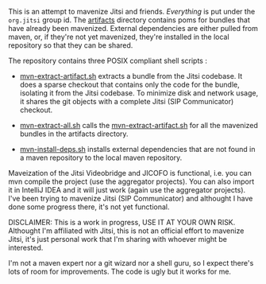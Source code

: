 This is an attempt to mavenize Jitsi and friends. *Everything* is put under the
`org.jitsi` group id. The [artifacts](artifacts/) directory contains poms for bundles that
have already been mavenized. External dependencies are either pulled from
maven, or, if they're not yet mavenized, they're installed in the local
repository so that they can be shared. 

The repository contains three POSIX compliant shell scripts :

- [mvn-extract-artifact.sh](mvn-extract-artifact.sh) extracts a bundle from the
  Jitsi codebase. It does a sparse checkout that contains only the code for the
  bundle, isolating it from the Jitsi codebase. To minimize disk and network
  usage, it shares the git objects with a complete Jitsi (SIP Communicator)
  checkout. 

- [mvn-extract-all.sh](mvn-extract-all.sh) calls the
  [mvn-extract-artifact.sh](mvn-extract-artifact.sh) for all the mavenized
   bundles in the artifacts directory.

- [mvn-install-deps.sh](mvn-install-deps.sh) installs external dependencies
  that are not found in a maven repository to the local maven repository.

Maveization of the Jitsi Videobridge and JICOFO is functional, i.e. you can mvn
compile the project (use the aggregator projects). You can also import it in
IntelliJ IDEA and it will just work (again use the aggregator projects). I've
been trying to mavenize Jitsi (SIP Communicator) and althought I have done some
progress there, it's not yet functional.

DISCLAIMER: This is a work in progress, USE IT AT YOUR OWN RISK. Althought I'm
affiliated with Jitsi, this is not an official effort to mavenize Jitsi, it's
just personal work that I'm sharing with whoever might be interested.

I'm not a maven expert nor a git wizard nor a shell guru, so I expect there's
lots of room for improvements. The code is ugly but it works for me. 
